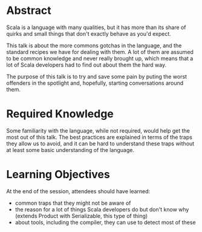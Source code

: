 # Abstract

Scala is a language with many qualities, but it has more than its share of quirks and small things that don't exactly behave as you'd expect.

This talk is about the more commons gotchas in the language, and the standard recipes we have for dealing with them. A lot of them are assumed to be common knowledge and never really brought up, which means that a lot of Scala developers had to find out about them the hard way.

The purpose of this talk is to try and save some pain by puting the worst offenders in the spotlight and, hopefully, starting conversations around them.


# Required Knowledge

Some familiarity with the language, while not required, would help get the most out of this talk. The best practices are explained in terms of the traps they allow us to avoid, and it can be hard to understand these traps without at least some basic understanding of the language.

# Learning Objectives

At the end of the session, attendees should have learned:
* common traps that they might not be aware of
* the reason for a lot of things Scala developers do but don't know why (extends Product with Serializable, this type of thing)
* about tools, including the compiler, they can use to detect most of these
